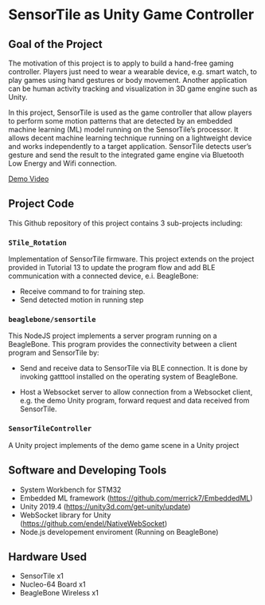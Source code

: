 # SensorTile as Unity Game Controller

## Goal of the Project

The motivation of this project is to apply to build a hand-free gaming controller. Players just need to wear a wearable device, e.g. smart watch, to play games using hand gestures or body movement. Another application can be human activity tracking and visualization in 3D game engine such as Unity.

In this project, SensorTile is used as the game controller that allow players to perform some motion patterns that are detected by an embedded machine learning (ML) model running on the SensorTile’s processor. It allows decent machine learning technique running on a lightweight device and works independently to a target application. SensorTile detects user’s gesture and send the result to the integrated game engine via Bluetooth Low Energy and Wifi connection.

[Demo Video](https://youtu.be/VUMhXRM9ZEg)

## Project Code

This Github repository of this project contains 3 sub-projects including:

### `STile_Rotation`

Implementation of SensorTile firmware. This project extends on the project provided in Tutorial 13 to update the program flow and add BLE communication with a connected device, e.i. BeagleBone:

  * Receive command to for training step.
  * Send detected motion in running step

### `beaglebone/sensortile`

This NodeJS project implements a server program running on a BeagleBone. This program provides the connectivity between a client program and SensorTile by:

* Send and receive data to SensorTile via BLE connection. It is done by invoking gatttool installed on the operating system of BeagleBone.

* Host a Websocket server to allow connection from a Websocket client, e.g. the demo Unity program, forward request and data received from SensorTile.

### `SensorTileController`

A Unity project implements of the demo game scene in a Unity project

## Software and Developing Tools

* System Workbench for STM32
* Embedded ML framework (https://github.com/merrick7/EmbeddedML)
* Unity 2019.4 (https://unity3d.com/get-unity/update)
* WebSocket library for Unity (https://github.com/endel/NativeWebSocket)
* Node.js developement enviroment (Running on BeagleBone)

## Hardware Used

* SensorTile x1
* Nucleo-64 Board x1
* BeagleBone Wireless x1

